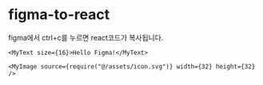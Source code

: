 # figma-to-react

figma에서 ctrl+c를 누르면 react코드가 복사됩니다.

```tsx
<MyText size={16}>Hello Figma!</MyText>
```

```tsx
<MyImage source={require("@/assets/icon.svg")} width={32} height={32} />
```
